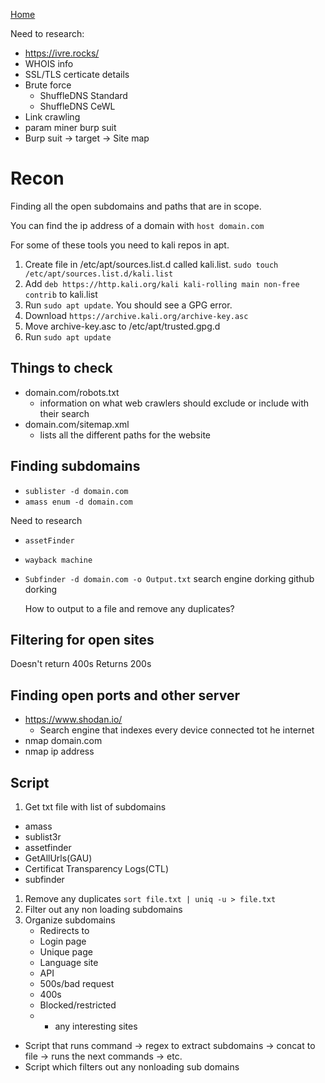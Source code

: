 <!--
 * This file is part of RS Cheat Sheets.
 *
 * RS Cheat Sheets is free software: you can redistribute it and/or modify
 * it under the terms of the GNU General Public License as published by
 * the Free Software Foundation, either version 3 of the License, or
 * (at your option) any later version.
 *
 * RS Cheat Sheets is distributed in the hope that it will be useful,
 * but WITHOUT ANY WARRANTY; without even the implied warranty of
 * MERCHANTABILITY or FITNESS FOR A PARTICULAR PURPOSE.  See the
 * GNU General Public License for more details.
 *
 * You should have received a copy of the GNU General Public License
 * along with RS Cheat Sheets. If not, see <https://www.gnu.org/licenses/>.
 */
-->

[Home](../README.md)

Need to research:
- https://ivre.rocks/
- WHOIS info
- SSL/TLS certicate details
- Brute force
	- ShuffleDNS Standard
	- ShuffleDNS CeWL
- Link crawling
- param miner burp suit
- Burp suit -> target -> Site map

# Recon
Finding all the open subdomains and paths that are in scope.

You can find the ip address of a domain with `host domain.com`

For some of these tools you need to kali repos in apt.
1. Create file in /etc/apt/sources.list.d called kali.list. `sudo touch /etc/apt/sources.list.d/kali.list`
1. Add `deb https://http.kali.org/kali kali-rolling main non-free contrib` to kali.list
1. Run `sudo apt update`. You should see a GPG error.
1. Download `https://archive.kali.org/archive-key.asc`
1. Move archive-key.asc to /etc/apt/trusted.gpg.d
1. Run `sudo apt update`

## Things to check
- domain.com/robots.txt
	- information on what web crawlers should exclude or include with their search
- domain.com/sitemap.xml
	- lists all the different paths for the website

## Finding subdomains
- `sublister -d domain.com`
- `amass enum -d domain.com`

Need to research
- `assetFinder`
-	`wayback machine`
- `Subfinder -d domain.com -o Output.txt`
	search engine dorking
	github dorking

	How to output to a file and remove any duplicates?

## Filtering for open sites
Doesn't return 400s
Returns 200s

## Finding open ports and other server
- https://www.shodan.io/
	- Search engine that indexes every device connected tot he internet
- nmap domain.com
- nmap ip address

## Script
1. Get txt file with list of subdomains
- amass
- sublist3r
- assetfinder
- GetAllUrls(GAU)
- Certificat Transparency Logs(CTL)
- subfinder
1. Remove any duplicates
`sort file.txt | uniq -u > file.txt`
1. Filter out any non loading subdomains
1. Organize subdomains
	- Redirects to
	- Login page
	- Unique page
	- Language site
	- API
	- 500s/bad request
	- 400s
	- Blocked/restricted
	- * any interesting sites


- Script that runs command -> regex to extract subdomains -> concat to file -> runs the next commands -> etc.
- Script which filters out any nonloading sub domains